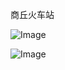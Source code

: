 商丘火车站

![Image](https://github.com/user-attachments/assets/239e688b-ca17-4588-af6a-0618aae492c4)

![Image](https://upload.wikimedia.org/wikipedia/commons/thumb/3/38/20220726_North_Station_Building_of_Shangqiu_Railway_Station.jpg/500px-20220726_North_Station_Building_of_Shangqiu_Railway_Station.jpg)


<!-- ##{"timestamp":1758537346}## -->